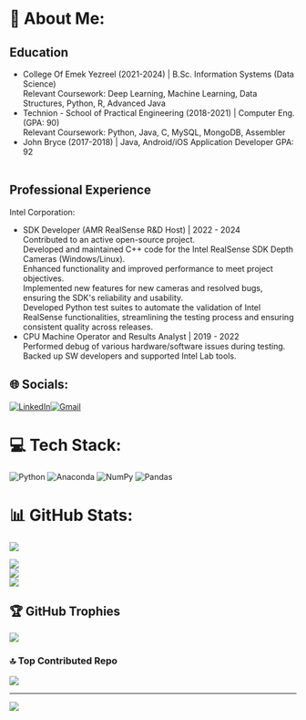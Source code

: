 # 💫 About Me:
## Education
* College Of Emek Yezreel (2021-2024) | B.Sc. Information Systems (Data Science) </br>
Relevant Coursework: Deep Learning, Machine Learning, Data Structures, Python, R,
Advanced Java </br>
* Technion - School of Practical Engineering (2018-2021) | Computer Eng. (GPA: 90) </br>
Relevant Coursework: Python, Java, C, MySQL, MongoDB, Assembler </br>
* John Bryce (2017-2018) | Java, Android/iOS Application Developer GPA: 92 </br></br>
## Professional Experience
Intel Corporation: </br>
* SDK Developer (AMR RealSense R&D Host) | 2022 - 2024 </br>
Contributed to an active open-source project. </br>
Developed and maintained C++ code for the Intel RealSense SDK Depth Cameras (Windows/Linux). </br>
Enhanced functionality and improved performance to meet project objectives. </br>
Implemented new features for new cameras and resolved bugs, ensuring the SDK's reliability and usability. </br>
Developed Python test suites to automate the validation of Intel RealSense functionalities, streamlining the testing process and ensuring consistent quality across releases. </br>
* CPU Machine Operator and Results Analyst | 2019 - 2022 </br>
Performed debug of various hardware/software issues during testing. </br>
Backed up SW developers and supported Intel Lab tools. </br>



## 🌐 Socials:

[![LinkedIn](https://img.shields.io/badge/LinkedIn-3670A0.svg?logo=linkedin&logoColor=white)](https://www.linkedin.com/in/tamiry)[![Gmail](https://img.shields.io/badge/Gmail-%23EE4C2C.svg?logo=Gmail&logoColor=white)](mailto:tamir.yur@gmail.com)


# 💻 Tech Stack:
![Python](https://img.shields.io/badge/python-3670A0?style=for-the-badge&logo=python&logoColor=ffdd54) ![Anaconda](https://img.shields.io/badge/Anaconda-%2344A833.svg?style=for-the-badge&logo=anaconda&logoColor=white) ![NumPy](https://img.shields.io/badge/numpy-%23013243.svg?style=for-the-badge&logo=numpy&logoColor=white) ![Pandas](https://img.shields.io/badge/pandas-%23150458.svg?style=for-the-badge&logo=pandas&logoColor=white)
# 📊 GitHub Stats:

![](https://github-profile-summary-cards.vercel.app/api/cards/profile-details?username=Tamir91&theme=github_dark)

![](https://github-readme-stats.vercel.app/api?username=Tamir91&theme=dark&hide_border=false&include_all_commits=false&count_private=true)<br/>
![](https://github-readme-streak-stats.herokuapp.com/?user=Tamir91&theme=dark&hide_border=false)<br/>
![](https://github-readme-stats.vercel.app/api/top-langs/?username=Tamir91&theme=dark&hide_border=false&include_all_commits=true&count_private=true&layout=compact)

## 🏆 GitHub Trophies
![](https://github-profile-trophy.vercel.app/?username=Tamir91&theme=flat&no-frame=false&no-bg=false&margin-w=4)

### 🔝 Top Contributed Repo
![](https://github-contributor-stats.vercel.app/api?username=Tamir91&limit=5&theme=algolia&combine_all_yearly_contributions=true)

---
[![](https://visitcount.itsvg.in/api?id=Tamir91&icon=0&color=0)](https://visitcount.itsvg.in)

<!-- Proudly created with GPRM ( https://gprm.itsvg.in ) -->
